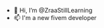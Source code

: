 - 👋 Hi, I’m @ZraaStillLearning
- 📫 I'm a new fivem developer

<!---
ZraaStillLearning/ZraaStillLearning is a ✨ special ✨ repository because its `README.md` (this file) appears on your GitHub profile.
You can click the Preview link to take a look at your changes.
--->
